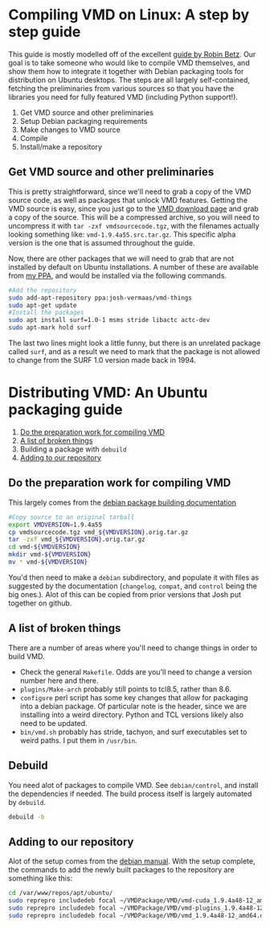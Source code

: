 # Compiling VMD on Linux: A step by step guide

This guide is mostly modelled off of the excellent [guide by Robin Betz](https://robinbetz.com/blog/2015/01/08/compiling-vmd-with-python-support/).
Our goal is to take someone who would like to compile VMD themselves, and show them how to integrate it together with Debian packaging tools for distribution on Ubuntu desktops.
The steps are all largely self-contained, fetching the preliminaries from various sources so that you have the libraries you need for fully featured VMD (including Python support!).

1. Get VMD source and other preliminaries
2. Setup Debian packaging requirements
3. Make changes to VMD source 
4. Compile
5. Install/make a repository

## Get VMD source and other preliminaries

This is pretty straightforward, since we'll need to grab a copy of the VMD source code, as well as packages that unlock VMD features.
Getting the VMD source is easy, since you just go to the  [VMD download page](https://www.ks.uiuc.edu/Development/Download/download.cgi?PackageName=VMD) and grab a copy of the source.
This will be a compressed archive, so you will need to uncompress it with `tar -zxf vmdsourcecode.tgz`, with the filenames actually looking something like: `vmd-1.9.4a55.src.tar.gz`.
This specific alpha version is the one that is assumed throughout the guide.

Now, there are other packages that we will need to grab that are not installed by default on Ubuntu installations.
A number of these are available from [my PPA](https://launchpad.net/~josh-vermaas/+archive/ubuntu/vmd-things), and would be installed via the following commands.

```bash
#Add the repository
sudo add-apt-repository ppa:josh-vermaas/vmd-things
sudo apt-get update
#Install the packages
sudo apt install surf=1.0-1 msms stride libactc actc-dev
sudo apt-mark hold surf
```

The last two lines might look a little funny, but there is an unrelated package called `surf`, and as a result we need to mark that the package is not allowed to change from the SURF 1.0 version made back in 1994.


# Distributing VMD: An Ubuntu packaging guide

1. [Do the preparation work for compiling VMD](#Do-the-preparation-work-for-compiling-VMD)
2. [A list of broken things](#A-list-of-broken-things)
3. Building a package with `debuild`
4. [Adding to our repository](#Adding-to-our-repository)

## Do the preparation work for compiling VMD

This largely comes from the [debian package building documentation](https://wiki.debian.org/Packaging/Intro)
```bash
#Copy source to an original tarball
export VMDVERSION=1.9.4a55
cp vmdsourcecode.tgz vmd_${VMDVERSION}.orig.tar.gz
tar -zxf vmd_${VMDVERSION}.orig.tar.gz
cd vmd-${VMDVERSION}
mkdir vmd-${VMDVERSION}
mv * vmd-${VMDVERSION}
```

You'd then need to make a `debian` subdirectory, and populate it with files as suggested by the documentation (`changelog`, `compat`, and `control` being the big ones.). Alot of this can be copied from prior versions that Josh put together on github.

## A list of broken things

There are a number of areas where you'll need to change things in order to build VMD.

- Check the general `Makefile`. Odds are you'll need to change a version number here and there.
- `plugins/Make-arch` probably still points to tcl8.5, rather than 8.6.
- `configure` perl script has some key changes that allow for packaging into a debian package. Of particular note is the header, since we are installing into a weird directory. Python and TCL versions likely also need to be updated.
- `bin/vmd.sh` probably has stride, tachyon, and surf executables set to weird paths. I put them in `/usr/bin`.

## Debuild

You need alot of packages to compile VMD. See `debian/control`, and install the dependencies if needed.
The build process itself is largely automated by `debuild`.

```bash
debuild -b
```

## Adding to our repository

Alot of the setup comes from the [debian manual](https://wiki.debian.org/DebianRepository/SetupWithReprepro).
With the setup complete, the commands to add the newly built packages to the repository are something like this:

```bash
cd /var/www/repos/apt/ubuntu/
sudo reprepro includedeb focal ~/VMDPackage/VMD/vmd-cuda_1.9.4a48-12_amd64.deb
sudo reprepro includedeb focal ~/VMDPackage/VMD/vmd-plugins_1.9.4a48-12_amd64.deb
sudo reprepro includedeb focal ~/VMDPackage/VMD/vmd_1.9.4a48-12_amd64.deb
```
